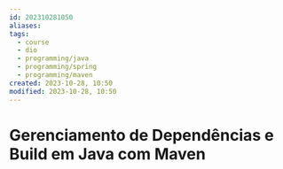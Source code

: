 ```yaml
---
id: 202310281050
aliases: 
tags:
  - course
  - dio
  - programming/java
  - programming/spring
  - programming/maven
created: 2023-10-28, 10:50
modified: 2023-10-28, 10:50
---
```

# Gerenciamento de Dependências e Build em Java com Maven

